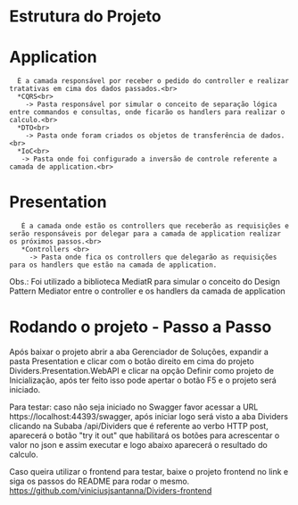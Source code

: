 # Estrutura do Projeto <br>
   
   # Application <br>
      É a camada responsável por receber o pedido do controller e realizar tratativas em cima dos dados passados.<br>
      *CQRS<br>
        -> Pasta responsável por simular o conceito de separação lógica entre commandos e consultas, onde ficarão os handlers para realizar o calculo.<br>
      *DTO<br>
        -> Pasta onde foram criados os objetos de transferência de dados.<br>
      *IoC<br>
       -> Pasta onde foi configurado a inversão de controle referente a camada de application.<br>
  
  # Presentation<br>
       É a camada onde estão os controllers que receberão as requisições e serão responsáveis por delegar para a camada de application realizar os próximos passos.<br>
       *Controllers <br>
         -> Pasta onde fica os controllers que delegarão as requisições para os handlers que estão na camada de application.
      
  Obs.: Foi utilizado a biblioteca MediatR para simular o conceito do Design Pattern Mediator entre o controller e os handlers da camada de application
       
# Rodando o projeto - Passo a Passo <br>
  Após baixar o projeto abrir a aba Gerenciador de Soluções, expandir a pasta Presentation e clicar com o botão direito em cima do projeto Dividers.Presentation.WebAPI
  e clicar na opção Definir como projeto de Inicialização, após ter feito isso pode apertar o botão F5 e o projeto será iniciado.
  
  Para testar: caso não seja iniciado no Swagger favor acessar a URL https://localhost:44393/swagger, após iniciar logo será visto a aba Dividers clicando na Subaba /api/Dividers
  que é referente ao verbo HTTP post, aparecerá o botão "try it out" que habilitará os botões para acrescentar o valor no json e assim executar e logo abaixo aparecerá o resultado do calculo.
  
 Caso queira utilizar o frontend para testar, baixe o projeto frontend no link e siga os passos do README para rodar o mesmo.
 https://github.com/viniciusjsantanna/Dividers-frontend
